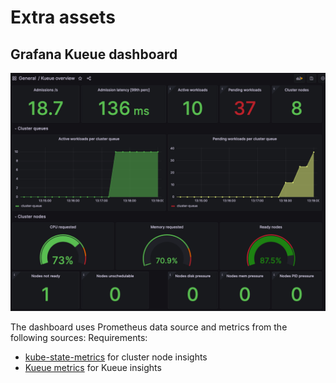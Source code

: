 # Extra assets

## Grafana Kueue dashboard

![Kueue Dashboard](./kueue-dashboard.png)

The dashboard uses Prometheus data source and metrics from the following sources:
Requirements:

* [kube-state-metrics](https://github.com/kubernetes/kube-state-metrics) for cluster node insights
* [Kueue metrics](https://kueue.sigs.k8s.io/docs/reference/metrics/) for Kueue insights
